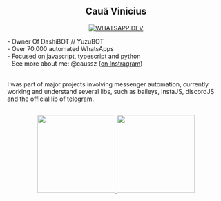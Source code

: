<h2 align="center">Cauã Vinicius</h2>
<div>

<p align="center">
<a href="#"><img title="WHATSAPP DEV" src="https://img.shields.io/badge/Causs - WhatsApp dev-green?colorA=%8A0829&colorB=%4B610B&style=for-the-badge"></a>
</p>
- Owner Of DashiBOT // YuzuBOT </br>
- Over 70,000 automated WhatsApps </br>
- Focused on javascript, typescript and python </br>
- See more about me: @caussz (<a href="https://instagram.com/caussz?igshid=YmMyMTA2M2Y=">on Instragram</a>)
</br></br>
<p> I was part of major projects involving messenger automation, currently working and understand several libs, such as baileys, instaJS, discordJS and the official lib of telegram. <p>
</div>

##

<div align="center">
  <a href="https://github.com/Caussz">
  <img height="180em" src="https://github-readme-stats.vercel.app/api?username=Caussz&show_icons=true&theme=dark&include_all_commits=true&count_private=true"/>
  <img height="180em" src="https://github-readme-stats.vercel.app/api/top-langs/?username=Caussz&layout=compact&langs_count=7&theme=dark"/>
</div>
